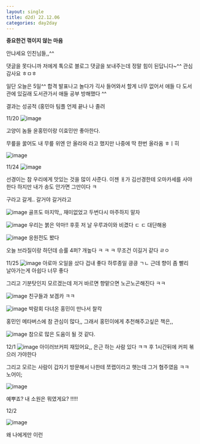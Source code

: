```yaml
---
layout: single
title: d2d) 22.12.06
categories: day2day
---
```


__중요한건 꺾이지 않는 마음__

안냐세요 인친님들,,^^

댓글을 못다니까 저에게 톡으로 블로그 댓글을 보내주는데 정말 힘이 된답니다~^^ 관심 감사요 ㅎㅁㅎ

일단 오늘은 5일^^ 합격 발표나고 놀다가 긱사 들어와서 할게 너무 없어서 애들 다 도서관에 있길래 도서관가서 애들 공부 방해했다 ^^

결과는 성공적 (홍민아 팀플 언제 끝나 나 졸려

11/20
![image](https://user-images.githubusercontent.com/52832956/205694396-4346d65a-35d8-4e52-a5cd-97b659cf99e3.png)

고양이 놈들 윤홍민이랑 이효민만 좋아한다.

무릎을 꿇어도 내 무릎 위엔 안 올라와 라고 했지만 나중에 딱 한번 올라옴 ㅎㅣ히

![image](https://user-images.githubusercontent.com/52832956/205694805-ef80cac1-139d-47df-b003-35c407958ef8.png)

11/24
![image](https://user-images.githubusercontent.com/52832956/205694994-5991443a-0ef2-47b1-b049-02ca6584a1a8.png)

선경이는 참 우리에게 맛있는 것을 많이 사준다. 이젠 ㅐ가 김선경한테 오마카세를 사야한다 하지만 내가 송도 안가면 그만이다 ㅋ 

구라고 갈게.. 갈거야 갈거라고 

![image](https://user-images.githubusercontent.com/52832956/205695196-65274cdb-89f8-43fc-a45d-a13eb738adca.png)
골프도 마지막,, 재미없었고 두번다시 마주하지 말자

![image](https://user-images.githubusercontent.com/52832956/205695327-1e50d970-0d99-4992-b76a-a2c98a709da9.png)
우리는 붉은 악마!! 후훗 저 날 우루과이와 비겼다 ㄷ ㄷ 대단해용

![image](https://user-images.githubusercontent.com/52832956/205695479-786eebb3-de3d-4822-9b31-6a30136e03aa.png)
응원전도 봤다

오늘 브라질이랑 하던데 승률 4퍼? 개높다 ㅋ ㅋ ㅋ 무조건 이길거 같다 ㄹㅇ

11/25
![image](https://user-images.githubusercontent.com/52832956/205695702-14f5e6e9-b80b-47e4-95ad-8b78736375a5.png)
아로마 오일을 샀다 겁내 좋다 하루종일 킁킁 ㄱㄴ 근데 향이 좀 빨리 날아가는게 아쉽다 너무 좋다

그리고 기분탓인지 모르겠는데 저거 바르면 향맡으면 노곤노곤해진다 ㅋㅋ

![image](https://user-images.githubusercontent.com/52832956/205695883-9065e2c9-585d-4810-a9d1-1a2cd521ebf5.png)
친구들과 보겜카 ㅋㅋ

![image](https://user-images.githubusercontent.com/52832956/205695987-2d7e83fa-94ed-4e56-848a-7e37b461793c.png)
박람회 다녀온 홍민이 만나서 찰칵

홍민인 메타버스에 참 관심이 많다,, 그래서 홍민이에게 추천해주고싶은 책은,,

![image](https://user-images.githubusercontent.com/52832956/205696282-c79aa53c-10fa-4f68-a19f-7e743f42dc44.png)
참으로 많은 도움이 될 것 같다.

12/1
![image](https://user-images.githubusercontent.com/52832956/205696375-51096b86-148b-4467-8c27-293d53447d24.png)
아이러브커피 재밌어요,, 은근 하는 사람 있다 ㅋㅋ 후 1시간뒤에 커피 볶으러 가야한다 

그리고 모르는 사람이 갑자기 방문해서 나한테 쪼랩이라고 햇는데 그거 혐주였음 ㅋㅋ 노어이;

![image](https://user-images.githubusercontent.com/52832956/205696685-bd9e5c2f-c079-4dca-988b-816a1c99117a.png)

예뿌죠? 내 소원은 뭐였게요? !!!!!

12/2

![image](https://user-images.githubusercontent.com/52832956/205696879-302b1c2b-5f40-4a56-9491-a998832c6d6c.png)

왜 나에게만 이런 
